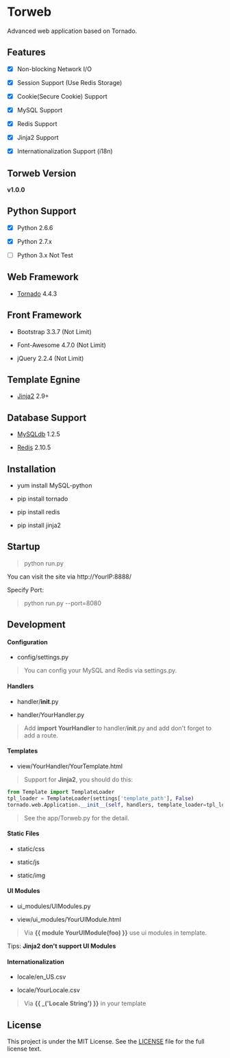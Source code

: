 Torweb
=========

Advanced web application based on Tornado.


## Features

- [x] Non-blocking Network I/O

- [x] Session Support (Use Redis Storage)

- [x] Cookie(Secure Cookie) Support

- [x] MySQL Support

- [x] Redis Support

- [x] Jinja2 Support

- [x] Internationalization Support (i18n)


## Torweb Version

**v1.0.0**


## Python Support

- [x] Python 2.6.6

- [x] Python 2.7.x

- [ ] Python 3.x Not Test


## Web Framework

* [Tornado](http://www.tornadoweb.org) 4.4.3


## Front Framework

* Bootstrap 3.3.7 (Not Limit)

* Font-Awesome 4.7.0 (Not Limit)

* jQuery 2.2.4 (Not Limit)


## Template Egnine

* [Jinja2](http://jinja.pocoo.org/) 2.9+


## Database Support

* [MySQLdb](https://pypi.python.org/pypi/MySQL-python) 1.2.5

* [Redis](https://pypi.python.org/pypi/redis) 2.10.5


## Installation

* yum install MySQL-python

* pip install tornado

* pip install redis

* pip install jinja2


## Startup

> python run.py

You can visit the site via http://YourIP:8888/

Specify Port:

> python run.py --port=8080


## Development

#### Configuration

* config/settings.py

> You can config your MySQL and Redis via settings.py.

#### Handlers

* handler/__init__.py

* handler/YourHandler.py

> Add **import YourHandler** to handler/__init__.py and add don't forget to add a route.

#### Templates

* view/YourHandler/YourTemplate.html

> Support for **Jinja2**, you should do this:

```python
from Template import TemplateLoader
tpl_loader = TemplateLoader(settings['template_path'], False)
tornado.web.Application.__init__(self, handlers, template_loader=tpl_loader.Loader(), **settings)
```

> See the app/Torweb.py for the detail.


#### Static Files

* static/css

* static/js

* static/img

#### UI Modules

* ui_modules/UIModules.py

* view/ui_modules/YourUIModule.html

> Via **{{ module YourUIModule(foo) }}** use ui modules in template.

Tips: **Jinja2 don't support UI Modules**

#### Internationalization

* locale/en_US.csv

* locale/YourLocale.csv

> Via **{{ _('Locale String') }}** in your template


## License

This project is under the MIT License. See the [LICENSE](https://github.com/kkstu/Torweb/blob/master/LICENSE) file for the full license text.
